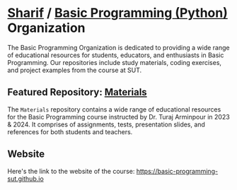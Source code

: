 # [Sharif](https://en.sharif.edu) / [Basic Programming (Python)](https://docs.ce.sharif.edu/course/40153.1) Organization

The Basic Programming Organization is dedicated to providing a wide range of educational resources for students, educators, and enthusiasts in Basic Programming. Our repositories include study materials, coding exercises, and project examples from the course at SUT.

## Featured Repository: [Materials](https://github.com/basic-programming-sut/Materials)

The `Materials` repository contains a wide range of educational resources for the Basic Programming course instructed by Dr. Turaj Arminpour in 2023 & 2024. It comprises of assignments, tests, presentation slides, and references for both students and teachers.

## Website

Here's the link to the website of the course: https://basic-programming-sut.github.io
